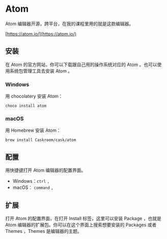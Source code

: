 # Atom

Atom 编辑器开源，跨平台，在我的课程里用的就是这款编辑器。

[https://atom.io/](https://atom.io/)

## 安装

在 Atom 的官方网站，你可以下载跟自己用的操作系统对应的 Atom 。也可以使用系统包管理工具去安装 Atom 。

### **Windows**

用 chocolatery 安装 Atom：

```
choco install atom
```

### **macOS**

用 Homebrew 安装 Atom：

```
brew install Caskroom/cask/atom
```

## 配置

用快捷键打开 Atom 编辑器的配置界面。

* Windows：`ctrl`  `,`  
* macOS： `command`  `,` 

## 扩展

打开 Atom 的配置界面，在打开 Install 标签，这里可以安装 Package ，也就是 Atom 编辑器的扩展包。你可以在这个界面上搜索想要安装的 Packages 或者 Themes ，Themes 是编辑器的主题。

